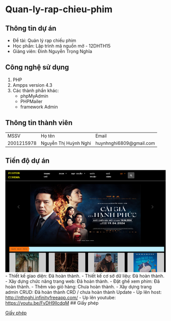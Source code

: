# Quan-ly-rap-chieu-phim

## Thông tin dự án

- Đề tài: Quản lý rạp chiếu phim
- Học phần: Lập trình mã nguồn mở - 12DHTH15
- Giảng viên: Đinh Nguyễn Trọng Nghĩa

## Công nghệ sử dụng

1. PHP 
2. Ampps version 4.3
3. Các thành phần khác:
    - phpMyAdmin
    - PHPMailer
    - framework Admin

## Thông tin thành viên
<table>
    <tr>
        <td>MSSV</td>
        <td>Họ tên</td>
        <td>Email</td>
    </tr>
    <tr>
        <td>2001215978</td>
        <td>Nguyễn Thị Huỳnh Nghi</td>
        <td>huynhnghi6809@gmail.com</td>
    </tr>
</table>

## Tiến độ dự án
<img src="trangchu.jpg">
- Thiết kế giao diện: Đã hoàn thành.
- Thiết kế cơ sở dữ liệu: Đã hoàn thành.
- Xây dựng chức năng trang web: Đã hoàn thành.
- Đặt ghế xem phim: Đã hoàn thành.
- Thêm vào giỏ hàng: Chưa hoàn thành.
- Xây dựng trang admin CRUD: Đã hoàn thành CRD / chưa hoàn thành Update
- Up lên host: <a href="http://nthnghi.infinityfreeapp.com/">http://nthnghi.infinityfreeapp.com/</a>
- Up lên youtube: <a href="https://youtu.be/FvDH9lIcdqM">https://youtu.be/FvDH9lIcdqM</a>
## Giấy phép

<a href="https://github.com/Huynhnghi/PistonCinema.git">Giấy phép</a>
